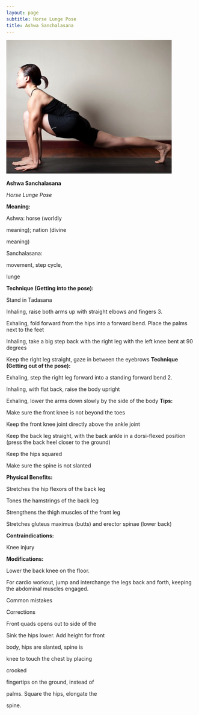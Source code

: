```yaml
---
layout: page
subtitle: Horse Lunge Pose
title: Ashwa Sanchalasana
---
```

  <p class="calibre1 text-center">
   <img class="calibre2" src="../../assets/img/index-19_3.png"/>
  </p>
  <p class="calibre1">
  </p>
  <p class="calibre1">
  </p>
  <p class="calibre1">
   <b class="calibre3">
    Ashwa Sanchalasana
   </b>
  </p>
  <p class="calibre1">
  </p>
  <p class="calibre1">
  </p>
  <p class="calibre1">
   <i class="calibre4">
    Horse Lunge Pose
   </i>
  </p>
  <p class="calibre1">
   <b class="calibre3">
   </b>
  </p>
  <p class="calibre1">
   <b class="calibre3">
    Meaning:
   </b>
  </p>
  <p class="calibre1">
   Ashwa: horse (worldly
  </p>
  <p class="calibre1">
   meaning); nation (divine
  </p>
  <p class="calibre1">
   meaning)
  </p>
  <p class="calibre1">
   Sanchalasana:
  </p>
  <p class="calibre1">
   movement, step cycle,
  </p>
  <p class="calibre1">
   lunge
  </p>
  <p class="calibre1">
  </p>
  <p class="calibre1">
  </p>
  <p class="calibre1">
   <b class="calibre3">
    Technique (Getting into the pose):
   </b>
  </p>
  <p class="calibre1">
   Stand in Tadasana
  </p>
  <p class="calibre1">
   Inhaling, raise both arms up with straight elbows and fingers 3.
  </p>
  <p class="calibre1">
   Exhaling,  fold  forward  from  the  hips  into  a  forward  bend.  Place  the palms next to the feet
  </p>
  <p class="calibre1">
   Inhaling, take a big step back with the right leg with the left knee bent at 90 degrees
  </p>
  <p class="calibre1">
   Keep the right leg straight, gaze in between the eyebrows
   <b class="calibre3">
    Technique (Getting out of the pose):
   </b>
  </p>
  <p class="calibre1">
   Exhaling, step the right leg forward into a standing forward bend 2.
  </p>
  <p class="calibre1">
   Inhaling, with flat back, raise the body upright
  </p>
  <p class="calibre1">
   Exhaling, lower the arms down slowly by the side of the body
   <b class="calibre3">
    Tips:
   </b>
  </p>
  <p class="calibre1">
   Make sure the front knee is not beyond the toes
  </p>
  <p class="calibre1">
   Keep the front knee joint directly above the ankle joint
  </p>
  <p class="calibre1">
   Keep the back leg straight, with the back ankle in a dorsi-flexed position (press the back heel closer to the ground)
  </p>
  <p class="calibre1">
   Keep the hips squared
  </p>
  <p class="calibre1">
   Make sure the spine is not slanted
  </p>
  <p class="calibre1">
  </p>
  <p class="calibre1">
  </p>
  <p class="calibre1">
  </p>
  <p class="calibre1">
  </p>
  <p class="calibre1">
  </p>
  <p class="calibre1">
  </p>
  <p class="calibre1">
  </p>
  <p class="calibre1">
   <a id="p20">
   </a>
  </p>
  <p class="calibre1">
  </p>
  <p class="calibre1">
   <b class="calibre3">
    Physical Benefits:
   </b>
  </p>
  <p class="calibre1">
   Stretches the hip flexors of the back leg
  </p>
  <p class="calibre1">
   Tones the hamstrings of the back leg
  </p>
  <p class="calibre1">
   Strengthens the thigh muscles of the front leg
  </p>
  <p class="calibre1">
   Stretches  gluteus  maximus  (butts)  and  erector  spinae  (lower  back)
  </p>
  <p class="calibre1">
   <b class="calibre3">
   </b>
  </p>
  <p class="calibre1">
   <b class="calibre3">
    Contraindications:
   </b>
  </p>
  <p class="calibre1">
   Knee injury
  </p>
  <p class="calibre1">
  </p>
  <p class="calibre1">
   <b class="calibre3">
    Modifications:
   </b>
  </p>
  <p class="calibre1">
   Lower the back knee on the floor.
  </p>
  <p class="calibre1">
  </p>
  <p class="calibre1">
   For cardio workout, jump and interchange the legs back and forth, keeping the abdominal muscles engaged.
  </p>
  <p class="calibre1">
  </p>
  <p class="calibre1">
  </p>
  <p class="calibre1">
   Common mistakes
  </p>
  <p class="calibre1">
   Corrections
  </p>
  <p class="calibre1">
   Front quads opens out to side of the
  </p>
  <p class="calibre1">
   Sink the hips lower. Add height for front
  </p>
  <p class="calibre1">
   body, hips are slanted, spine is
  </p>
  <p class="calibre1">
   knee to touch the chest by placing
  </p>
  <p class="calibre1">
   crooked
  </p>
  <p class="calibre1">
   fingertips on the ground, instead of
  </p>
  <p class="calibre1">
   palms. Square the hips, elongate the
  </p>
  <p class="calibre1">
   spine.
  </p>
  <p class="calibre1">
  </p>
  <p class="calibre1">
  </p>
  <p class="calibre1">
  </p>
  <p class="calibre1">
  </p>
  <p class="calibre1">
  </p>
  <p class="calibre1">
  </p>
  <p class="calibre1">
  </p>
  <p class="calibre1">
  </p>
  <p class="calibre1">
  </p>
  <p class="calibre1">
  </p>
  <p class="calibre1">
  </p>
  <p class="calibre1">
  </p>
  <p class="calibre1">
  </p>
  <p class="calibre1">
  </p>
  <p class="calibre1">
  </p>
  <p class="calibre1">
  </p>
  <p class="calibre1">
  </p>
  <p class="calibre1">
   <a id="p21">
   </a>
  </p>
  <p class="calibre1">
  </p>
